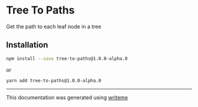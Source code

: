 # Tree To Paths

Get the path to each leaf node in a tree

## Installation

```bash
npm install --save tree-to-paths@1.0.0-alpha.0
```
or
```bash
yarn add tree-to-paths@1.0.0-alpha.0
```

---
This documentation was generated using [writeme](https://www.npmjs.com/package/@pshaw/writeme)
